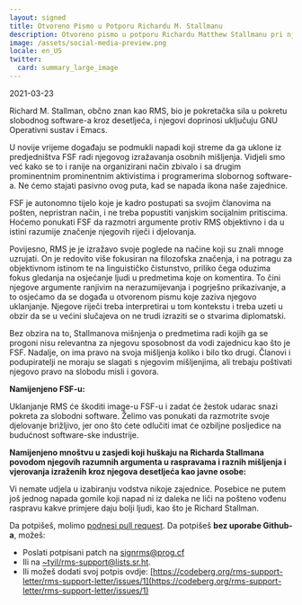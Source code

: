 ```yaml
---
layout: signed
title: Otvoreno Pismo u Potporu Richardu M. Stallmanu
description: Otvoreno pismo u potporu Richardu Matthew Stallmanu pri njegovom ponovnom izboru u Free Software Foundation-u.
image: /assets/social-media-preview.png
locale: en_US
twitter:
  card: summary_large_image
---
```


2021-03-23

Richard M. Stallman, občno znan kao RMS,
bio je pokretačka sila u pokretu slobodnog software-a
kroz desetljeća, i njegovi doprinosi uključuju
GNU Operativni sustav i Emacs.

U novije vrijeme događaju se podmukli napadi
koji streme da ga uklone iz predjedništva FSF
radi njegovog izražavanja osobnih mišljenja. Vidjeli smo već
kako se to i ranije na organizirani način zbivalo i sa drugim prominentnim 
prominentnim aktivistima i programerima slobornog software-a. 
Ne ćemo stajati pasivno ovog puta, kad se napada
ikona naše zajednice.

FSF je autonomno tijelo koje je kadro postupati sa
svojim članovima na pošten, nepristran način, i ne treba
popustiti vanjskim socijalnim pritiscima. Hoćemo ponukati
FSF da razmotri argumente protiv RMS objektivno 
i da u istini razumije značenje njegovih riječi i djelovanja.

Povijesno, RMS je je izražavo svoje poglede na načine koji su
znali mnoge uzrujati. On je redovito više fokusiran na
filozofska značenja, i na potragu za objektivnom
istinom te na linguističko čistunstvo, priliko čega oduzima fokus gledanja na
osjećanje ljudi u predmetima koje on komentira. To čini njegove argumente
ranjivim na nerazumijevanja i pogrješno prikazivanje, a to
osjećamo da se događa u otvorenom pismu koje zaziva njegovo uklanjanje. 
Njegove riječi treba interpretirai u tom kontekstu
i treba uzeti u obzir da se u većini slučajeva
on ne trudi izraziti se o stvarima diplomatski.

Bez obzira na to, Stallmanova mišnjenja o predmetima
radi kojih ga se progoni nisu relevantna za njegovu 
sposobnost da vodi zajednicu kao što je FSF. 
Nadalje, on ima pravo na svoja mišljenja koliko i
bilo tko drugi. Članovi i podupiratelji ne moraju
se slagati s njegovim mišljenjima, ali trebaju poštivati 
njegovo pravo na slobodu misli i govora.

**Namijenjeno FSF-u:**

Uklanjanje RMS će škoditi image-u FSF-u i zadat će žestok udarac
snazi pokreta za slobodni software.
Želimo vas ponukati da razmotrite svoje djelovanje brižljivo,
jer ono što ćete odlučiti imat će ozbiljne posljedice
na budućnost software-ske industrije.


**Namijenjeno mnoštvu u zasjedi koji huškaju na Richarda Stallmana povodom 
njegovih razumnih argumenta u raspravama i raznih mišljenja i vjerovanja
izraženih kroz njegova desetljeća kao javne osobe:**
    
Vi nemate udjela u izabiranju vodstva nikoje zajednice. 
Posebice ne putem još jednog napada gomile koji napad ni iz daleka
ne liči na pošteno vođenu raspravu kakve primjere
daju bolji ljudi, kao što je Richard Stallman.

Da potpišeš, molimo  [podnesi pull
request](https://github.com/rms-support-letter/rms-support-letter.github.io/pulls).
Da potpišeš **bez uporabe Github-a**, možeš:
- Poslati potpisani patch na [signrms@prog.cf](mailto:signrms@prog.cf) 
- Ili na [~tyil/rms-support@lists.sr.ht](mailto:~tyil/rms-support@lists.sr.ht).
- Ili možeš dodati svoj potpis ovdje: [https://codeberg.org/rms-support-letter/rms-support-letter/issues/1](https://codeberg.org/rms-support-letter/rms-support-letter/issues/1)
